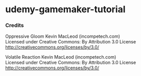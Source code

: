 ﻿# udemy-gamemaker-tutorial

### Credits

Oppressive Gloom Kevin MacLeod (incompetech.com)  
Licensed under Creative Commons: By Attribution 3.0 License  
http://creativecommons.org/licenses/by/3.0/

Volatile Reaction Kevin MacLeod (incompetech.com)  
Licensed under Creative Commons: By Attribution 3.0 License  
http://creativecommons.org/licenses/by/3.0/
